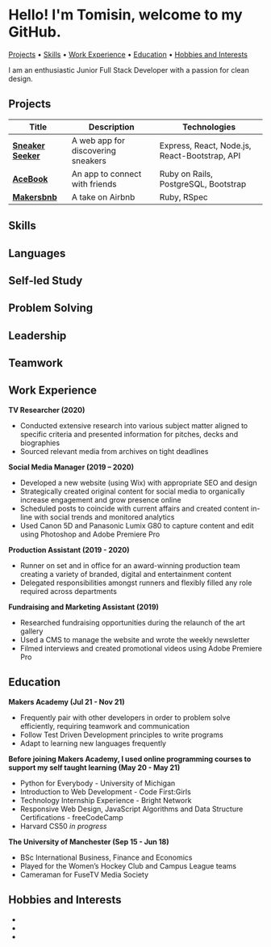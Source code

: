 # Hello! I'm Tomisin, welcome to my GitHub.

[Projects](#Projects) • [Skills](#Skills) • [Work Experience](#Work-Experience) • [Education](#Education) • [Hobbies and Interests](#Hobbies-and-Interests)

I am an enthusiastic Junior Full Stack Developer with a passion for clean design.

## Projects

|Title|Description|Technologies|
| --- | --- | --- |
|**[Sneaker Seeker](https://github.com/InfobyAdrienne/Sneaker-Seeker-Demo)**|A web app for discovering sneakers| Express, React, Node.js, React-Bootstrap, API|
|**[AceBook](https://github.com/Jessocxz98/acebook-anti-social-media-inc)**|An app to connect with friends|Ruby on Rails, PostgreSQL, Bootstrap|
|**[Makersbnb](https://github.com/rhianeKobar/Makers_bnb)**|A take on Airbnb|Ruby, RSpec|

## Skills

**Languages**
-
**Self-led Study**
-
**Problem Solving**
-
**Leadership**
-
**Teamwork**
-

## Work Experience

**TV Researcher (2020)**
- Conducted extensive research into various subject matter aligned to specific criteria and presented information for pitches, decks and biographies
- Sourced relevant media from archives on tight deadlines

**Social Media Manager (2019 – 2020)**
- Developed a new website (using Wix) with appropriate SEO and design
- Strategically created original content for social media to organically increase engagement and grow presence online
- Scheduled posts to coincide with current affairs and created content in-line with social trends and monitored analytics
- Used Canon 5D and Panasonic Lumix G80 to capture content and edit using Photoshop and Adobe Premiere Pro

**Production Assistant (2019 - 2020)**
- Runner on set and in office for an award-winning production team creating a variety of branded, digital and entertainment content
- Delegated responsibilities amongst runners and flexibly filled any role required across departments

**Fundraising and Marketing Assistant (2019)**
- Researched fundraising opportunities during the relaunch of the art gallery
- Used a CMS to manage the website and wrote the weekly newsletter
- Filmed interviews and created promotional videos using Adobe Premiere Pro

## Education

**Makers Academy (Jul 21 - Nov 21)**

- Frequently pair with other developers in order to problem solve efficiently, requiring teamwork and communication
- Follow Test Driven Development principles to write programs
- Adapt to learning new languages frequently

**Before joining Makers Academy, I used online programming courses to support my self taught learning (May 20 - May 21)**

- Python for Everybody - University of Michigan
- Introduction to Web Development - Code First:Girls
- Technology Internship Experience - Bright Network
- Responsive Web Design, JavaScript Algorithms and Data Structure Certifications - freeCodeCamp
- Harvard CS50 _in progress_

**The University of Manchester (Sep 15 - Jun 18)**

- BSc International Business, Finance and Economics
- Played for the Women’s Hockey Club and Campus League teams
- Cameraman for FuseTV Media Society

## Hobbies and Interests
-
-
-
